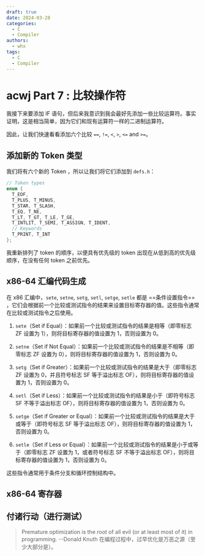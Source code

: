 ```yaml
---
draft: true
date: 2024-03-28
categories:
  - C
  - Compiler
authors:
  - whx
tags:
  - C
  - Compiler
---
```


# acwj Part 7 : 比较操作符

我接下来要添加 IF 语句，但后来我意识到我会最好先添加一些比较运算符。事实证明，这是相当简单，因为它们和现有运算符一样的二进制运算符。

因此，让我们快速看看添加六个比较 `==`, `!=`, `<`, `>`, `<=` and `>=`。

<!-- more -->

## 添加新的 Token 类型

我们将有六个新的 Token ，所以让我们将它们添加到 `defs.h`：

```c title="def.c" linenums="1" hl_lines="6 7"
// Token types
enum {
  T_EOF,
  T_PLUS, T_MINUS,
  T_STAR, T_SLASH,
  T_EQ, T_NE,
  T_LT, T_GT, T_LE, T_GE,
  T_INTLIT, T_SEMI, T_ASSIGN, T_IDENT,
  // Keywords
  T_PRINT, T_INT
};
```

我重新排列了 token 的顺序，以便具有优先级的 token 出现在从低到高的优先级顺序，在没有任何 token 之前优先。

## x86-64 汇编代码生成

在 x86 汇编中，`sete`, `setne`, `setg`, `setl`, `setge`, `setle` 都是 ==条件设置指令== ，它们会根据前一个比较或测试指令的结果来设置目标寄存器的值。这些指令通常在比较或测试指令之后使用。

1. `sete`（Set if Equal）：如果前一个比较或测试指令的结果是相等（即零标志 ZF 设置为 1），则将目标寄存器的值设置为 1，否则设置为 0。

2. `setne`（Set if Not Equal）：如果前一个比较或测试指令的结果是不相等（即零标志 ZF 设置为 0），则将目标寄存器的值设置为 1，否则设置为 0。

3. `setg`（Set if Greater）：如果前一个比较或测试指令的结果是大于（即零标志 ZF 设置为 0，并且符号标志 SF 等于溢出标志 OF），则将目标寄存器的值设置为 1，否则设置为 0。

4. `setl`（Set if Less）：如果前一个比较或测试指令的结果是小于（即符号标志 SF 不等于溢出标志 OF），则将目标寄存器的值设置为 1，否则设置为 0。

5. `setge`（Set if Greater or Equal）：如果前一个比较或测试指令的结果是大于或等于（即符号标志 SF 等于溢出标志 OF），则将目标寄存器的值设置为 1，否则设置为 0。

6. `setle`（Set if Less or Equal）：如果前一个比较或测试指令的结果是小于或等于（即零标志 ZF 设置为 1，或者符号标志 SF 不等于溢出标志 OF），则将目标寄存器的值设置为 1，否则设置为 0。

这些指令通常用于条件分支和循环控制结构中。

## x86-64 寄存器

## 付诸行动（进行测试）

> Premature optimization is the root of all evil (or at least most of it) in programming. --Donald Knuth
> 在编程过程中，过早优化是万恶之源（至少大部分是）。

